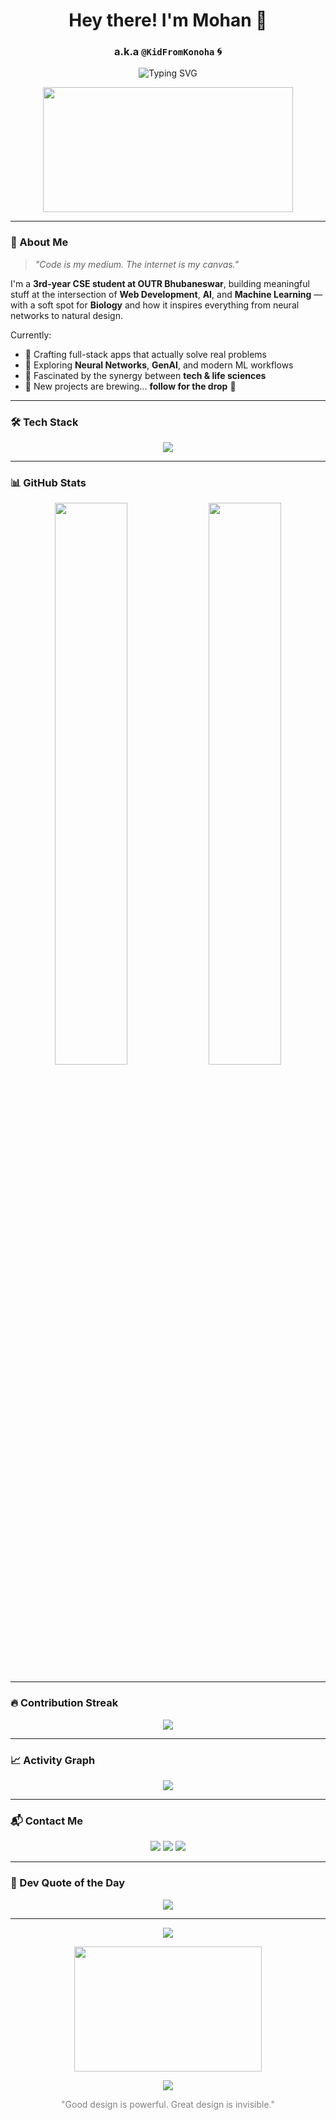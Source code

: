 <h1 align="center">Hey there! I'm Mohan 👋</h1>
<h3 align="center">a.k.a <code>@KidFromKonoha</code> 🌀</h3>

<p align="center">
  <img src="https://readme-typing-svg.demolab.com?font=Fira+Code&weight=500&pause=1000&center=true&width=600&lines=Code.+Create.+Conquer.;CS+Student+%7C+Web+Dev+%7C+Cloud+Explorer+%7C+AI+Rookie;Backend+Alchemist+%7C+Frontend+Stylist;Debugging+Ninja+%7C+Design+Dreamer;Here+to+build+the+next+cool+thing+..." alt="Typing SVG" />
</p>

<p align="center">
  <img src="https://media.giphy.com/media/v1.Y2lkPTc5MGI3NjExeTE5eWVqanZhdjBqdXA1ejV1cGR3MjQxNGlxZmt0emd1aHdlOHVqNiZlcD12MV9naWZzX3NlYXJjaCZjdD1n/78XCFBGOlS6keY1Bil/giphy.gif" width="400" height="200" />
</p>

---

### 🧠 About Me  
> _"Code is my medium. The internet is my canvas."_  

I'm a **3rd-year CSE student at OUTR Bhubaneswar**, building meaningful stuff at the intersection of **Web Development**, **AI**, and **Machine Learning** — with a soft spot for **Biology** and how it inspires everything from neural networks to natural design.

Currently:
- 🔧 Crafting full-stack apps that actually solve real problems  
- 🧠 Exploring **Neural Networks**, **GenAI**, and modern ML workflows  
- 🧬 Fascinated by the synergy between **tech & life sciences**  
- 🚧 New projects are brewing... **follow for the drop** 👀  



---

### 🛠️ Tech Stack
<p align="center">
  <img src="https://skillicons.dev/icons?i=cpp,py,js,ts,html,css,nodejs,react,tailwind,express,mongodb,firebase,mysql,vercel,git,github,vscode,figma,linux&perline=8" />
</p>

---

### 📊 GitHub Stats
<p align="center">
  <img src="https://github-readme-stats.vercel.app/api?username=KidFromKonoha&show_icons=true&theme=tokyonight&hide_border=true" width="48%" />
  <img src="https://github-readme-stats.vercel.app/api/top-langs/?username=KidFromKonoha&layout=compact&theme=radical&hide_border=true" width="48%" />
</p>

---

### 🔥 Contribution Streak
<p align="center">
  <img src="https://github-readme-streak-stats.herokuapp.com/?user=KidFromKonoha&theme=tokyonight&hide_border=true" />
</p>

---

### 📈 Activity Graph
<p align="center">
  <img src="https://github-readme-activity-graph.vercel.app/graph?username=KidFromKonoha&theme=tokyo-night&area=true&hide_border=true&radius=10&custom_title=⚡%20Code.%20Debug.%20Deploy.%20Repeat." />
</p>


---


### 📬 Contact Me
<p align="center">
  <a href="mailto:kidfromkonoha@gmail.com"><img src="https://img.shields.io/badge/Gmail-D14836?&style=for-the-badge&logo=gmail&logoColor=white" /></a>
  <a href="https://linkedin.com/in/mohan-cr"><img src="https://img.shields.io/badge/LinkedIn-%230077B5.svg?&style=for-the-badge&logo=linkedin&logoColor=white" /></a>
  <a href="https://t.me/KidFromKonoha"><img src="https://img.shields.io/badge/Telegram-%231DA1F2.svg?&style=for-the-badge&logo=telegram&logoColor=white" /></a>
</p>

---

### 🧠 Dev Quote of the Day
<p align="center">
  <img src="https://quotes-github-readme.vercel.app/api?type=horizontal&theme=radical" />
</p>

---

<p align="center">
  <img src="https://komarev.com/ghpvc/?username=KidFromKonoha&color=yellow" />
</p>

<p align="center">
  <img src="https://media.giphy.com/media/v1.Y2lkPTc5MGI3NjExODFiajRuZm91bDFpbWpjeXFsaXUwNzdiNXJ2OGxsbjl4Ymw5Nml4cSZlcD12MV9naWZzX3NlYXJjaCZjdD1n/wwg1suUiTbCY8H8vIA/giphy.gif" width="300" height="200" />
</p>

<p align="center">
  <img src="https://capsule-render.vercel.app/api?type=waving&color=gradient&height=120&section=footer"/>
</p>

<p align="center" style="color: gray;">
  "Good design is powerful. Great design is invisible."
</p>
